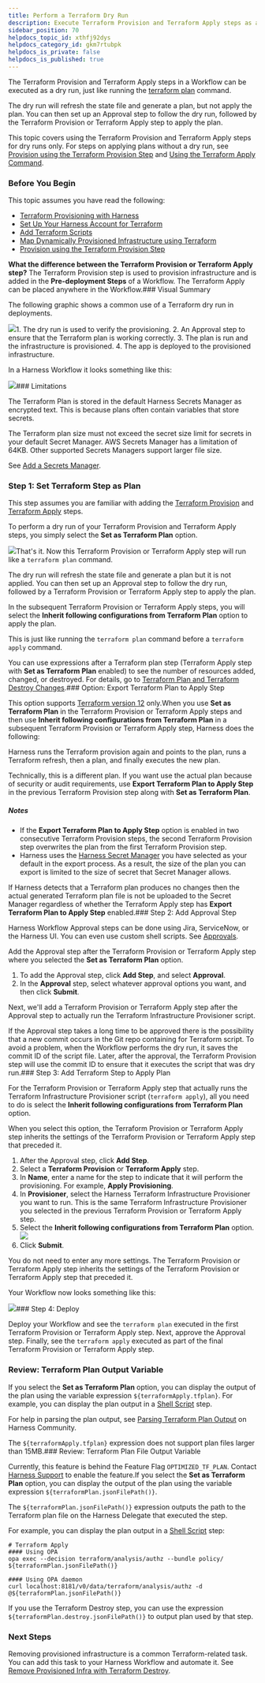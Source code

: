 ```yaml
---
title: Perform a Terraform Dry Run
description: Execute Terraform Provision and Terraform Apply steps as a dry run.
sidebar_position: 70
helpdocs_topic_id: xthfj92dys
helpdocs_category_id: gkm7rtubpk
helpdocs_is_private: false
helpdocs_is_published: true
---
```


The Terraform Provision and Terraform Apply steps in a Workflow can be executed as a dry run, just like running the [terraform plan](https://www.terraform.io/docs/commands/plan.html) command.

The dry run will refresh the state file and generate a plan, but not apply the plan. You can then set up an Approval step to follow the dry run, followed by the Terraform Provision or Terraform Apply step to apply the plan.

This topic covers using the Terraform Provision and Terraform Apply steps for dry runs only. For steps on applying plans without a dry run, see [Provision using the Terraform Provision Step](/article/uxwih21ps1-terraform-provisioner-step) and [Using the Terraform Apply Command](/article/jaxppd8w9j-using-the-terraform-apply-command).

### Before You Begin

This topic assumes you have read the following:

* [Terraform Provisioning with Harness](/article/hh52ews03d-terraform-provisioning-with-harness)
* [Set Up Your Harness Account for Terraform](/article/llp7a6lr1c-terraform-delegates)
* [Add Terraform Scripts](/article/ux2enus2ku-add-terraform-scripts)
* [Map Dynamically Provisioned Infrastructure using Terraform](/article/a2f2bh35el-mapgcp-kube-terraform-infra)
* [Provision using the Terraform Provision Step](/article/uxwih21ps1-terraform-provisioner-step)

**What the difference between the Terraform Provision or Terraform Apply step?** The Terraform Provision step is used to provision infrastructure and is added in the **Pre-deployment Steps** of a Workflow. The Terraform Apply can be placed anywhere in the Workflow.### Visual Summary

The following graphic shows a common use of a Terraform dry run in deployments.

![](./static/terraform-dry-run-30.png)1. The dry run is used to verify the provisioning.
2. An Approval step to ensure that the Terraform plan is working correctly.
3. The plan is run and the infrastructure is provisioned.
4. The app is deployed to the provisioned infrastructure.

In a Harness Workflow it looks something like this:

![](./static/terraform-dry-run-31.png)### Limitations

The Terraform Plan is stored in the default Harness Secrets Manager as encrypted text. This is because plans often contain variables that store secrets.

The Terraform plan size must not exceed the secret size limit for secrets in your default Secret Manager. AWS Secrets Manager has a limitation of 64KB. Other supported Secrets Managers support larger file size.

See [Add a Secrets Manager](/article/uuer539u3l-add-a-secrets-manager).

### Step 1: Set Terraform Step as Plan

This step assumes you are familiar with adding the [Terraform Provision](/article/uxwih21ps1-terraform-provisioner-step) and [Terraform Apply](/article/jaxppd8w9j-using-the-terraform-apply-command) steps.

To perform a dry run of your Terraform Provision and Terraform Apply steps, you simply select the **Set as Terraform Plan** option.

![](./static/terraform-dry-run-32.png)That's it. Now this Terraform Provision or Terraform Apply step will run like a `terraform plan` command.

The dry run will refresh the state file and generate a plan but it is not applied. You can then set up an Approval step to follow the dry run, followed by a Terraform Provision or Terraform Apply step to apply the plan.

In the subsequent Terraform Provision or Terraform Apply steps, you will select the **Inherit following configurations from Terraform Plan** option to apply the plan.

This is just like running the `terraform plan` command before a `terraform apply` command.

You can use expressions after a Terraform plan step (Terraform Apply step with **Set as Terraform Plan** enabled) to see the number of resources added, changed, or destroyed. For details, go to [Terraform Plan and Terraform Destroy Changes](/article/aza65y4af6-built-in-variables-list#terraform_plan_and_terraform_destroy_changes).### Option: Export Terraform Plan to Apply Step

This option supports [Terraform version 12](https://www.terraform.io/upgrade-guides/0-12.html) only.When you use **Set as Terraform Plan** in the Terraform Provision or Terraform Apply steps and then use **Inherit following configurations from Terraform Plan** in a subsequent Terraform Provision or Terraform Apply step, Harness does the following:

Harness runs the Terraform provision again and points to the plan, runs a Terraform refresh, then a plan, and finally executes the new plan.

Technically, this is a different plan. If you want use the actual plan because of security or audit requirements, use **Export Terraform Plan to Apply Step** in the previous Terraform Provision step along with **Set as Terraform Plan**.

##### Notes

* If the **Export Terraform Plan to Apply Step** option is enabled in two consecutive Terraform Provision steps, the second Terraform Provision step overwrites the plan from the first Terraform Provision step.
* Harness uses the [Harness Secret Manager](/article/uuer539u3l-add-a-secrets-manager) you have selected as your default in the export process. As a result, the size of the plan you can export is limited to the size of secret that Secret Manager allows.

If Harness detects that a Terraform plan produces no changes then the actual generated Terraform plan file is not be uploaded to the Secret Manager regardless of whether the Terraform Apply step has **Export Terraform Plan to Apply Step** enabled.### Step 2: Add Approval Step

Harness Workflow Approval steps can be done using Jira, ServiceNow, or the Harness UI. You can even use custom shell scripts. See [Approvals](/article/0ajz35u2hy-approvals).

Add the Approval step after the Terraform Provision or Terraform Apply step where you selected the **Set as Terraform Plan** option.

1. To add the Approval step, click **Add Step**, and select **Approval**.
2. In the **Approval** step, select whatever approval options you want, and then click **Submit**.

Next, we'll add a Terraform Provision or Terraform Apply step after the Approval step to actually run the Terraform Infrastructure Provisioner script.

If the Approval step takes a long time to be approved there is the possibility that a new commit occurs in the Git repo containing for Terraform script. To avoid a problem, when the Workflow performs the dry run, it saves the commit ID of the script file. Later, after the approval, the Terraform Provision step will use the commit ID to ensure that it executes the script that was dry run.### Step 3: Add Terraform Step to Apply Plan

For the Terraform Provision or Terraform Apply step that actually runs the Terraform Infrastructure Provisioner script (`terraform apply`), all you need to do is select the **Inherit following configurations from Terraform Plan** option.

When you select this option, the Terraform Provision or Terraform Apply step inherits the settings of the Terraform Provision or Terraform Apply step that preceded it.

1. After the Approval step, click **Add Step**.
2. Select a **Terraform Provision** or **Terraform Apply** step.
3. In **Name**, enter a name for the step to indicate that it will perform the provisioning. For example, **Apply Provisioning**.
4. In **Provisioner**, select the Harness Terraform Infrastructure Provisioner you want to run. This is the same Terraform Infrastructure Provisioner you selected in the previous Terraform Provision or Terraform Apply step.
5. Select the **Inherit following configurations from Terraform Plan** option.![](./static/terraform-dry-run-33.png)
6. Click **Submit**.

You do not need to enter any more settings. The Terraform Provision or Terraform Apply step inherits the settings of the Terraform Provision or Terraform Apply step that preceded it.

Your Workflow now looks something like this:

![](./static/terraform-dry-run-34.png)### Step 4: Deploy

Deploy your Workflow and see the `terraform plan` executed in the first Terraform Provision or Terraform Apply step. Next, approve the Approval step. Finally, see the `terraform apply` executed as part of the final Terraform Provision or Terraform Apply step.

### Review: Terraform Plan Output Variable

If you select the **Set as Terraform Plan** option, you can display the output of the plan using the variable expression `${terraformApply.tfplan}`. For example, you can display the plan output in a [Shell Script](/article/1fjrjbau7x-capture-shell-script-step-output) step.

For help in parsing the plan output, see [Parsing Terraform Plan Output](https://community.harness.io/t/parsing-terraform-plan-output/545) on Harness Community.

The `${terraformApply.tfplan}` expression does not support plan files larger than 15MB.### Review: Terraform Plan File Output Variable

Currently, this feature is behind the Feature Flag `OPTIMIZED_TF_PLAN`. Contact [Harness Support](mailto:support@harness.io) to enable the feature.If you select the **Set as Terraform Plan** option, you can display the output of the plan using the variable expression `${terraformPlan.jsonFilePath()}`.

The `${terraformPlan.jsonFilePath()}` expression outputs the path to the Terraform plan file on the Harness Delegate that executed the step.

For example, you can display the plan output in a [Shell Script](/article/1fjrjbau7x-capture-shell-script-step-output) step:


```
# Terraform Apply  
#### Using OPA   
opa exec --decision terraform/analysis/authz --bundle policy/ ${terraformPlan.jsonFilePath()}  
  
#### Using OPA daemon  
curl localhost:8181/v0/data/terraform/analysis/authz -d @${terraformPlan.jsonFilePath()}
```
If you use the Terraform Destroy step, you can use the expression `${terraformPlan.destroy.jsonFilePath()}` to output plan used by that step.

### Next Steps

Removing provisioned infrastructure is a common Terraform-related task. You can add this task to your Harness Workflow and automate it. See [Remove Provisioned Infra with Terraform Destroy](/article/4egyxnse9r-terraform-destroy).

